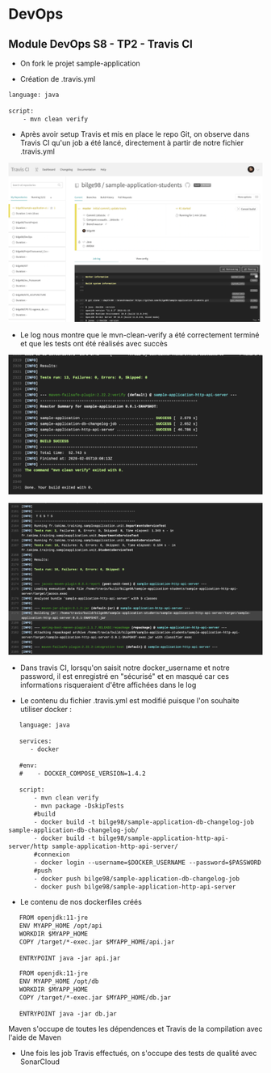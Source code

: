 # DevOps

## Module DevOps S8 - TP2 - Travis CI 

* On fork le projet sample-application

* Création de .travis.yml
```
language: java
 
script: 
    - mvn clean verify
```
* Après avoir setup Travis et mis en place le repo Git, on observe dans Travis CI qu'un job a été lancé, directement à partir de notre fichier .travis.yml 

![40% center](travis.png)

* Le log nous montre que le mvn-clean-verify a été correctement terminé et que les tests ont été réalisés avec succès

![40% center](mvn-clean-verify.png)

![40% center](tests-travis.png)

* Dans travis CI, lorsqu'on saisit notre docker_username et notre password, il est enregistré en "sécurisé" et en masqué car ces informations risqueraient d'être affichées dans le log

* Le contenu du fichier .travis.yml est modifié puisque l'on souhaite utiliser docker : 
```
   language: java

   services:
      - docker

   #env:
   #    - DOCKER_COMPOSE_VERSION=1.4.2

   script: 
       - mvn clean verify
       - mvn package -DskipTests
       #build
       - docker build -t bilge98/sample-application-db-changelog-job sample-application-db-changelog-job/
       - docker build -t bilge98/sample-application-http-api-server/http sample-application-http-api-server/
       #connexion
       - docker login --username=$DOCKER_USERNAME --password=$PASSWORD
       #push
       - docker push bilge98/sample-application-db-changelog-job
       - docker push bilge98/sample-application-http-api-server 
```

* Le contenu de nos dockerfiles créés 
```
   FROM openjdk:11-jre
   ENV MYAPP_HOME /opt/api
   WORKDIR $MYAPP_HOME
   COPY /target/*-exec.jar $MYAPP_HOME/api.jar

   ENTRYPOINT java -jar api.jar
```

```
   FROM openjdk:11-jre
   ENV MYAPP_HOME /opt/db
   WORKDIR $MYAPP_HOME
   COPY /target/*-exec.jar $MYAPP_HOME/db.jar

   ENTRYPOINT java -jar db.jar
```

Maven s'occupe de toutes les dépendences et Travis de la compilation avec l'aide de Maven

* Une fois les job Travis effectués, on s'occupe des tests de qualité avec SonarCloud

